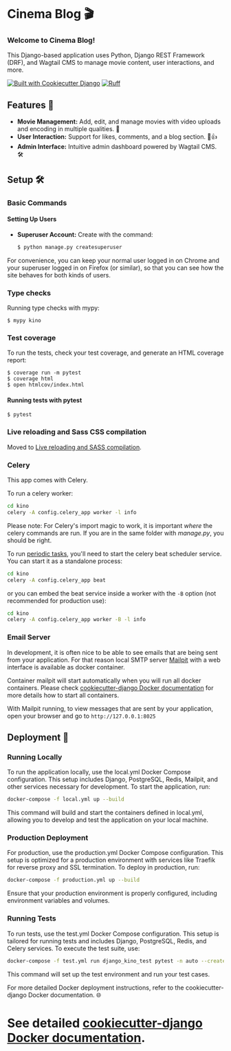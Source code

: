 # Cinema Blog 🎬

### Welcome to **Cinema Blog**! 
This Django-based application uses Python, Django REST Framework (DRF), and Wagtail CMS to manage movie content, user interactions, and more.

[![Built with Cookiecutter Django](https://img.shields.io/badge/built%20with-Cookiecutter%20Django-ff69b4.svg?logo=cookiecutter)](https://github.com/cookiecutter/cookiecutter-django/)
[![Ruff](https://img.shields.io/endpoint?url=https://raw.githubusercontent.com/astral-sh/ruff/main/assets/badge/v2.json)](https://github.com/astral-sh/ruff)

## Features 🚀

- **Movie Management:** Add, edit, and manage movies with video uploads and encoding in multiple qualities. 🎥
- **User Interaction:** Support for likes, comments, and a blog section. 💬👍
- **Admin Interface:** Intuitive admin dashboard powered by Wagtail CMS. 🛠️

## Setup 🛠️

### Basic Commands

#### Setting Up Users

- **Superuser Account:** Create with the command:

  ```bash
  $ python manage.py createsuperuser

For convenience, you can keep your normal user logged in on Chrome and your superuser logged in on Firefox (or similar), so that you can see how the site behaves for both kinds of users.

### Type checks 

Running type checks with mypy:

    $ mypy kino

### Test coverage

To run the tests, check your test coverage, and generate an HTML coverage report:

    $ coverage run -m pytest
    $ coverage html
    $ open htmlcov/index.html

#### Running tests with pytest

    $ pytest

### Live reloading and Sass CSS compilation

Moved to [Live reloading and SASS compilation](https://cookiecutter-django.readthedocs.io/en/latest/developing-locally.html#sass-compilation-live-reloading).

### Celery

This app comes with Celery.

To run a celery worker:

```bash
cd kino
celery -A config.celery_app worker -l info
```

Please note: For Celery's import magic to work, it is important _where_ the celery commands are run. If you are in the same folder with _manage.py_, you should be right.

To run [periodic tasks](https://docs.celeryq.dev/en/stable/userguide/periodic-tasks.html), you'll need to start the celery beat scheduler service. You can start it as a standalone process:

```bash
cd kino
celery -A config.celery_app beat
```

or you can embed the beat service inside a worker with the `-B` option (not recommended for production use):

```bash
cd kino
celery -A config.celery_app worker -B -l info
```

### Email Server

In development, it is often nice to be able to see emails that are being sent from your application. For that reason local SMTP server [Mailpit](https://github.com/axllent/mailpit) with a web interface is available as docker container.

Container mailpit will start automatically when you will run all docker containers.
Please check [cookiecutter-django Docker documentation](http://cookiecutter-django.readthedocs.io/en/latest/deployment-with-docker.html) for more details how to start all containers.

With Mailpit running, to view messages that are sent by your application, open your browser and go to `http://127.0.0.1:8025`

## Deployment 🚀

### Running Locally
To run the application locally, use the local.yml Docker Compose configuration. This setup includes Django, PostgreSQL, Redis, Mailpit, and other services necessary for development. To start the application, run:

``` bash
docker-compose -f local.yml up --build
```

This command will build and start the containers defined in local.yml, allowing you to develop and test the application on your local machine.

### Production Deployment

For production, use the production.yml Docker Compose configuration. This setup is optimized for a production environment with services like Traefik for reverse proxy and SSL termination. To deploy in production, run:

```bash
docker-compose -f production.yml up --build
```
Ensure that your production environment is properly configured, including environment variables and volumes.

### Running Tests
To run tests, use the test.yml Docker Compose configuration. This setup is tailored for running tests and includes Django, PostgreSQL, Redis, and Celery services. To execute the test suite, use:

```bash
docker-compose -f test.yml run django_kino_test pytest -n auto --create-db
```
This command will set up the test environment and run your test cases.

For more detailed Docker deployment instructions, refer to the cookiecutter-django Docker documentation. 🌐



See detailed [cookiecutter-django Docker documentation](http://cookiecutter-django.readthedocs.io/en/latest/deployment-with-docker.html).
=======

